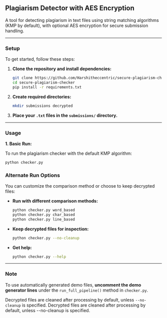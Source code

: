 ## Plagiarism Detector with AES Encryption

A tool for detecting plagiarism in text files using string matching algorithms (KMP by default), with optional AES encryption for secure submission handling.

---

### Setup

To get started, follow these steps:

1.  **Clone the repository and install dependencies:**

    ```bash
    git clone https://github.com/Harshitheccentric/secure-plagiarism-checker.git
    cd secure-plagiarism-checker
    pip install -r requirements.txt
    ```

2.  **Create required directories:**

    ```bash
    mkdir submissions decrypted
    ```

3.  **Place your `.txt` files in the `submissions/` directory.**

---

### Usage

**1. Basic Run:**

To run the plagiarism checker with the default KMP algorithm:

```bash
python checker.py
```
### Alternate Run Options

You can customize the comparison method or choose to keep decrypted files:

* **Run with different comparison methods:**
    ```bash
    python checker.py word_based
    python checker.py char_based
    python checker.py line_based
    ```

* **Keep decrypted files for inspection:**
    ```bash
    python checker.py --no-cleanup
    ```

* **Get help:**
    ```bash
    python checker.py --help
    ```

---

### Note

To use automatically generated demo files, **uncomment the demo generator lines** under the `run_full_pipeline()` method in `checker.py`.

Decrypted files are cleaned after processing by default, unless `--no-cleanup` is specified.
Decrypted files are cleaned after processing by default, unless --no-cleanup is specified.
